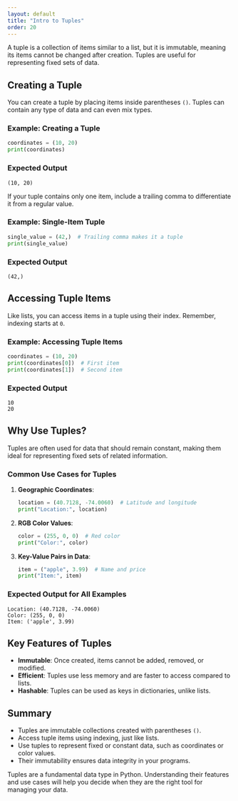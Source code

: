 ```yaml
---
layout: default
title: "Intro to Tuples"
order: 20
---
```


A tuple is a collection of items similar to a list, but it is immutable, meaning its items cannot be changed after creation. Tuples are useful for representing fixed sets of data.

## Creating a Tuple

You can create a tuple by placing items inside parentheses `()`. Tuples can contain any type of data and can even mix types.

### Example: Creating a Tuple

```python
coordinates = (10, 20)
print(coordinates)
```

### Expected Output

```plaintext
(10, 20)
```

If your tuple contains only one item, include a trailing comma to differentiate it from a regular value.

### Example: Single-Item Tuple

```python
single_value = (42,)  # Trailing comma makes it a tuple
print(single_value)
```

### Expected Output

```plaintext
(42,)
```

## Accessing Tuple Items

Like lists, you can access items in a tuple using their index. Remember, indexing starts at `0`.

### Example: Accessing Tuple Items

```python
coordinates = (10, 20)
print(coordinates[0])  # First item
print(coordinates[1])  # Second item
```

### Expected Output

```plaintext
10
20
```

## Why Use Tuples?

Tuples are often used for data that should remain constant, making them ideal for representing fixed sets of related information.

### Common Use Cases for Tuples

1. **Geographic Coordinates**:
   ```python
   location = (40.7128, -74.0060)  # Latitude and longitude
   print("Location:", location)
   ```

2. **RGB Color Values**:
   ```python
   color = (255, 0, 0)  # Red color
   print("Color:", color)
   ```

3. **Key-Value Pairs in Data**:
   ```python
   item = ("apple", 3.99)  # Name and price
   print("Item:", item)
   ```

### Expected Output for All Examples

```plaintext
Location: (40.7128, -74.0060)
Color: (255, 0, 0)
Item: ('apple', 3.99)
```

## Key Features of Tuples

- **Immutable**: Once created, items cannot be added, removed, or modified.
- **Efficient**: Tuples use less memory and are faster to access compared to lists.
- **Hashable**: Tuples can be used as keys in dictionaries, unlike lists.

## Summary

- Tuples are immutable collections created with parentheses `()`.
- Access tuple items using indexing, just like lists.
- Use tuples to represent fixed or constant data, such as coordinates or color values.
- Their immutability ensures data integrity in your programs.

Tuples are a fundamental data type in Python. Understanding their features and use cases will help you decide when they are the right tool for managing your data.